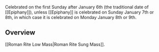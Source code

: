 Celebrated on the first Sunday after January 6th (the traditional date of [[Epiphany]]), unless [[Epiphany]] is celebrated on Sunday January 7th or 8th, in which case it is celebrated on Monday January 8th or 9th.

## Overview
[[Roman Rite Low Mass|Roman Rite Sung Mass]].
